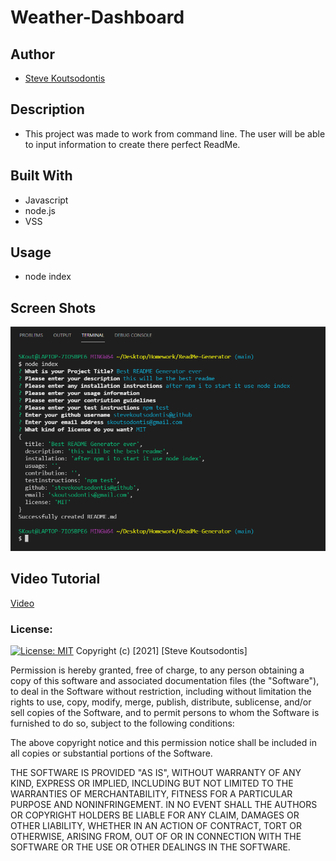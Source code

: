# Weather-Dashboard
## Author 
- [Steve Koutsodontis](https://github.com/SteveKoutsodontis)

## Description

* This project was made to work from command line. The user will be able to input information to create there perfect ReadMe. 


## Built With 

* Javascript
* node.js
* VSS

## Usage

* node index

## Screen Shots

![Screenshot](./images/RM_SS1.PNG)

## Video Tutorial

[Video](https://drive.google.com/file/d/1mK4rWIhQ7ES57XraR58v67Wu_s7-NA5p/view?usp=sharing)

### License: 
 
[![License: MIT](https://img.shields.io/badge/License-MIT-yellow.svg)](https://opensource.org/licenses/MIT)
Copyright (c) [2021] [Steve Koutsodontis]

Permission is hereby granted, free of charge, to any person obtaining a copy
of this software and associated documentation files (the "Software"), to deal
in the Software without restriction, including without limitation the rights
to use, copy, modify, merge, publish, distribute, sublicense, and/or sell
copies of the Software, and to permit persons to whom the Software is
furnished to do so, subject to the following conditions:

The above copyright notice and this permission notice shall be included in all
copies or substantial portions of the Software.

THE SOFTWARE IS PROVIDED "AS IS", WITHOUT WARRANTY OF ANY KIND, EXPRESS OR
IMPLIED, INCLUDING BUT NOT LIMITED TO THE WARRANTIES OF MERCHANTABILITY,
FITNESS FOR A PARTICULAR PURPOSE AND NONINFRINGEMENT. IN NO EVENT SHALL THE
AUTHORS OR COPYRIGHT HOLDERS BE LIABLE FOR ANY CLAIM, DAMAGES OR OTHER
LIABILITY, WHETHER IN AN ACTION OF CONTRACT, TORT OR OTHERWISE, ARISING FROM,
OUT OF OR IN CONNECTION WITH THE SOFTWARE OR THE USE OR OTHER DEALINGS IN THE
SOFTWARE.